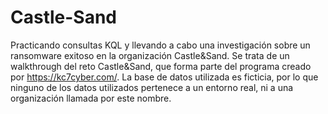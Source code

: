# Castle-Sand

Practicando consultas KQL y llevando a cabo una investigación sobre un ransomware exitoso en la organización Castle&Sand.
Se trata de un walkthrough del reto Castle&Sand, que forma parte del programa creado por https://kc7cyber.com/. La base de datos utilizada es ficticia, por lo que ninguno de los datos utilizados pertenece a un entorno real, ni a una organización llamada por este nombre.
